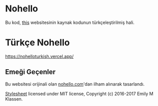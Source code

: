 # Nohello

Bu kod, [this](https://sbmueller.github.io/nohello/) websitesinin kaynak kodunun türkçeleştirilmiş hali.

# Türkçe Nohello

https://nohelloturkish.vercel.app/


## Emeği Geçenler

Bu websitesi orijinali olan
[nohello.com](https://www.nohello.com/)'dan ilham alınarak tasarlandı.

[Stylesheet](https://gist.github.com/forivall/7d5a304a8c3c809f0ba96884a7cf9d7e#file-gh-pandoc-css)
licensed under MIT license, Copyright (c) 2016-2017 Emily M Klassen.
